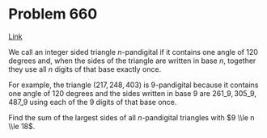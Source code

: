 # Problem 660

[Link](https://projecteuler.net/problem=660)

We call an integer sided triangle $n$-pandigital if it contains one angle of $120$ degrees and, when the sides of the triangle are written in base $n$, together they use all $n$ digits of that base exactly once.

For example, the triangle $(217, 248, 403)$ is $9$-pandigital because it contains one angle of $120$ degrees and the sides written in base $9$ are $261\_9, 305\_9, 487\_9$ using each of the $9$ digits of that base once.

Find the sum of the largest sides of all $n$-pandigital triangles with $9 \\le n \\le 18$.
